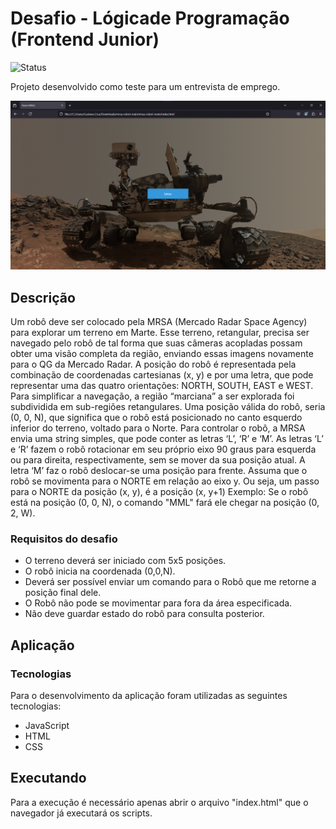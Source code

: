 # Desafio - Lógicade Programação (Frontend Junior)

![Status](http://img.shields.io/static/v1?label=Status&message=Finalizado&color=GREEN&style=for-the-badge)

Projeto desenvolvido como teste para um entrevista de emprego.

![Demonstração da Aplicação](./img/demo.png)

## Descrição
Um robô deve ser colocado pela MRSA (Mercado Radar Space Agency) para explorar
um terreno em Marte.
Esse terreno, retangular, precisa ser navegado pelo robô de tal forma que suas
câmeras acopladas possam obter uma visão completa da região, enviando essas
imagens novamente para o QG da Mercado Radar.
A posição do robô é representada pela combinação de coordenadas cartesianas (x, y)
e por uma letra, que pode representar uma das quatro orientações: NORTH, SOUTH,
EAST e WEST.
Para simplificar a navegação, a região “marciana” a ser explorada foi subdividida em
sub-regiões retangulares.
Uma posição válida do robô, seria (0, 0, N), que significa que o robô está posicionado
no canto esquerdo inferior do terreno, voltado para o Norte.
Para controlar o robô, a MRSA envia uma string simples, que pode conter as letras ‘L’,
‘R’ e ‘M’. As letras ‘L’ e ‘R’ fazem o robô rotacionar em seu próprio eixo 90 graus para
esquerda ou para direita, respectivamente, sem se mover da sua posição atual. A letra
‘M’ faz o robô deslocar-se
uma posição para frente.
Assuma que o robô se movimenta para o NORTE em relação ao eixo y. Ou seja, um
passo para o NORTE da posição (x, y), é a posição (x, y+1)
Exemplo: Se o robô está na posição (0, 0, N), o comando "MML" fará ele chegar na
posição (0, 2, W).

### Requisitos do desafio

* O terreno deverá ser iniciado com 5x5 posições.
* O robô inicia na coordenada (0,0,N).
* Deverá ser possível enviar um comando para o Robô que me retorne a posição final dele.
* O Robô não pode se movimentar para fora da área especificada.
* Não deve guardar estado do robô para consulta posterior.

## Aplicação
### Tecnologias

Para o desenvolvimento da aplicação foram utilizadas as seguintes tecnologias:

* JavaScript
* HTML
* CSS

## Executando

Para a execução é necessário apenas abrir o arquivo "index.html" que o navegador já executará os scripts.
